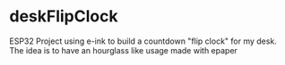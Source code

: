 # deskFlipClock
ESP32 Project using e-ink to build a  countdown "flip clock" for my desk. The idea is to have an hourglass like usage made with epaper
